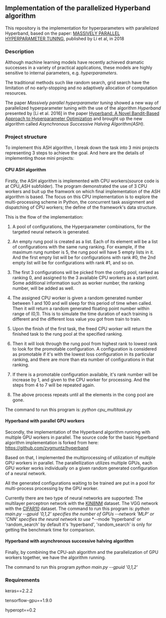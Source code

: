 ## Implementation of the parallelized Hyperband algorithm

This repository is the implementation for hyperparameters with parallelized Hyperband, based on the paper:
[MASSIVELY PARALLEL HYPERPARAMETER TUNING](https://openreview.net/forum?id=S1Y7OOlRZ), published by Li et al, in 2018

### Description
Although machine learning models have recently achieved dramatic successes in a variety of practical applications, these models are highly sensitive to internal parameters, e.g. *hyperparameters*.

The traditional methods such like random search, grid search have the limitation of no early-stopping and no adaptively allocation of computation resources. 

The paper *Massively parallel hyperparameter tuning* showed a new way of parallelized hyperparameter tuning with the use of the algorithm *Hyperband* presented by [Li et al. 2016] in the paper [Hyperband: A Novel Bandit-Based Approach to Hyperparameter Optimization](https://arxiv.org/abs/1603.06560) and brought up the new algorithm called *Asynchronous Successive Halving Algorithm(ASH)*. 

### Project structure
To implement this ASH algorithm, I break down the task into 3 mini projects representing 3 steps to achieve the goal. And here are the details of implementing those mini projects:

#### CPU ASH algorithm
Firstly, the ASH algorithm is implemented with CPU workers(source code is at CPU_ASH subfolder). The program demonstrated the use of 3 CPU workers and buit up the framwork on which final implementation of the ASH algorithm is based. The focus on this CPU implementation is to explore the multi-processing scheme in Python, the concurrent task assignment and dispatching of CPU workers; the define of the framework's data structure.

This is the flow of the implementation:

1. A pool of configurations, the Hyperparameter combinations, for the targeted neural network is generated.

2. An empty rung pool is created as a list. Each of its element will be a list of configurations with the same rung ranking. For example, if the maximum rung number is 5, the rung pool will have 5 empty lists in it. And the first empty list will be for configurations with rank #0, the 2nd empty list will be for configurations with rank #1, and so on.

3. The first 3 configurations will be picked from the config pool, ranked as ranking 0, and assigned to the 3 available CPU workers as a start point. Some additional information such as worker number, the ranking number, will be added as well.

4. The assigned CPU worker is given a random generated number between 1 and 100 and will sleep for this period of time when called. Then it will return a random generated floating point number within range of (0,1). This is to simulate the time duration of each training is different and the different loss value you got from train to train. 

5. Upon the finish of the first task, the freed CPU worker will return the finished task to the rung pool at the specified ranking. 

6. Then it will look through the rung pool from highest rank to lowest rank to look for the promotable configuration. A configuration is considered as promotable if it's with the lowest loss configuration in its particular ranking, and there are more than eta number of configurations in that ranking.

7. If there is a promotable configuration available, it's rank number will be increase by 1, and given to the CPU worker for processing. And the steps from 4 to 7 will be repeated again.

8. The above process repeats until all the elements in the cong pool are gone. 


The command to run this program is:
*python cpu_multitask.py*

#### Hyperband with parallel GPU workers
Secondly, the implementation of the Hyperband algorithm running with multiple GPU workers in parallel. The source code for the basic Hyperband algorithm implementation is forked from here:
https://github.com/zygmuntz/hyperband

Based on that, I implemented the multiprocessing of utilization of multiple GPU workers in parallel. 
The parallellization utilizes multiple GPUs, each GPU worker works individually on a given random generated configuration of a neural network. 

All the generated configurations waiting to be trained are put in a pool for multi-process processing by the GPU worker. 

Currently there are two type of neural networks are supported:
The multilayer perceptron network with the [KIN8NM](https://www.openml.org/d/189) dataset.
The VGG network with the [CIFAR10](https://www.cs.toronto.edu/~kriz/cifar.html) dataset.
The command to run this program is:
*python main.py --gpuid '0,1,2' specifies the number of GPUs*
               *--network 'MLP' or 'CNN' specifies the neural network to use*
               *--mode 'hyperband' or 'random_search' by default it's 'hyperband', 'random_search' is only for getting the benchmark time for comparison.

#### Hyperband with asynchronous successive halving algorithm

Finally, by combining the CPU-ash algorithm and the parallelization of GPU workers together, we have the algorithm running. 

The command to run this program 
*python main.py --gpuid '0,1,2'*
### Requirements
keras==2.2.2

tensorflow-gpu==1.9.0

hyperopt==0.2

